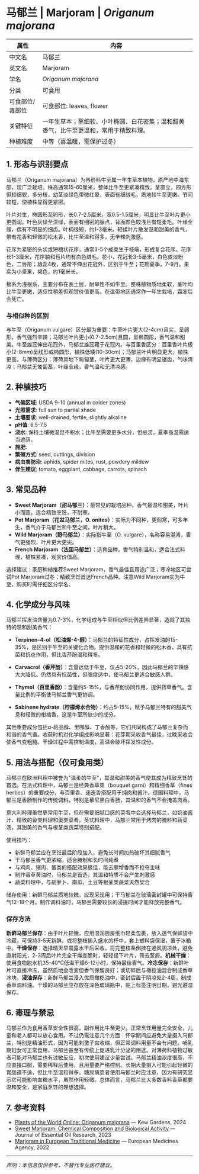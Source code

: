 # 马郁兰 | Marjoram | *Origanum majorana*

| 属性 | 内容 |
|------|------|
| 中文名 | 马郁兰 |
| 英文名 | Marjoram |
| 学名 | *Origanum majorana* |
| 分类 | 可食用 |
| 可食部位/毒部位 | 可食部位: leaves, flower |
| 关键特征 | 一年生草本；茎细软、小叶椭圆、白花密集；温和甜美香气，比牛至更温和，常用于精致料理。 |
| 种植难度 | 中等（喜温暖，需保护过冬） |

## 1. 形态与识别要点

马郁兰（Origanum majorana）为唇形科牛至属一年生草本植物，原产地中海东部，现广泛栽培。株高通常15-60厘米，整体比牛至更紧凑精致。茎直立，四方形但较细软，多分枝，幼茎淡绿色带微红晕，表面有细绒毛，质地较牛至更嫩。节间较短，使植株显得更紧密。

叶片对生，椭圆形至卵形，长0.7-2.5厘米，宽0.5-1.5厘米，明显比牛至叶片更小更圆润。叶色灰绿至深绿，表面有细密的腺点，背面颜色较浅且有短柔毛。叶缘全缘，偶有不明显的细齿。叶柄很短，约1-3毫米。轻揉叶片散发温和甜美的香气，带有花香和轻微的松木香，比牛至温和得多，无辛辣刺激感。

花序为紧密的头状或短穗状花序，通常3-5个成束生于枝端，形成复合花序。花序长1-3厘米，花序轴和苞片均有白色绒毛。花小，花冠长3-5毫米，白色或淡粉色，二唇形；雄蕊4枚，通常不伸出花冠外，区别于牛至；花期夏季，7-9月。果实为小坚果，褐色，约1毫米长。

根系为浅根系，主要分布在表土层，耐旱性不如牛至。整株植物质地柔软，茎叶均比牛至更嫩，适应性稍差但观赏价值更高。在温带地区通常作一年生栽培，霜冻后会死亡。

### 与相似种的区别

与牛至（Origanum vulgare）区分最为重要：牛至叶片更大(2-4cm)且尖，呈卵形，香气强烈辛辣；马郁兰叶片更小(0.7-2.5cm)且圆，呈椭圆形，香气温和甜美。牛至雄蕊伸出花冠外，马郁兰雄蕊藏于花冠内。与百里香区分：百里香叶片极小(2-8mm)呈线形或椭圆形，植株低矮(10-30cm)；马郁兰叶片明显更大，植株更高。与薄荷区分：薄荷具地下匍匐茎，叶片更大更薄，边缘有明显锯齿，气味清凉；马郁兰无匍匐茎，叶缘全缘，香气温和无清凉感。

## 2. 种植技巧

- **气候区域**: USDA 9-10 (annual in colder zones)
- **光照需求**: full sun to partial shade
- **土壤要求**: well-drained, fertile, slightly alkaline
- **pH值**: 6.5-7.5
- **浇水**: 保持土壤微湿但不积水；比牛至需要更多水分，但忌涝。夏季高温需适当遮荫。
- **施肥**: 
- **繁殖方式**: seed, cuttings, division
- **病虫害防治**: aphids, spider mites, rust, powdery mildew
- **伴生建议**: tomato, eggplant, cabbage, carrots, spinach

## 3. 常见品种

- **Sweet Marjoram（甜马郁兰）**：最常见的栽培品种，香气最温和甜美，叶片小而圆，适合精致烹饪，不耐寒。
- **Pot Marjoram（花盆马郁兰，O. onites）**：实际为不同种，更耐寒，可多年生，香气介于马郁兰和牛至之间，叶片稍大。
- **Wild Marjoram（野马郁兰）**：实际指牛至（O. vulgare），名称容易混淆，香气更强烈，叶片更大更尖。
- **French Marjoram（法国马郁兰）**：选育品种，香气特别温和，适合法式料理，植株紧凑，观赏价值高。

选择建议：家庭种植推荐Sweet Marjoram，香气最佳且用途广泛；寒冷地区可尝试Pot Marjoram过冬；精致烹饪首选French品种。注意Wild Marjoram实为牛至，购买时需仔细区分学名。

## 4. 化学成分与风味

马郁兰挥发油含量为0.7-3%，化学组成与牛至相似但比例差异显著，造就了其独特的温和甜美香气：

- **Terpinen-4-ol（松油烯-4-醇）**：马郁兰的特征性成分，占挥发油的15-35%，是区别于牛至的关键化合物。提供温和的花香和轻微的松木香，具有抗菌和抗炎作用，但比香芹酚温和得多。

- **Carvacrol（香芹酚）**：含量远低于牛至，仅占5-20%，因此马郁兰的辛辣感大大降低。仍然具有抗菌性，但强度适中，使马郁兰更适合敏感人群。

- **Thymol（百里香酚）**：含量约5-15%，与香芹酚协同作用，提供药草香气。含量比例的平衡使马郁兰香气更协调。

- **Sabinene hydrate（柠檬烯水合物）**：约占5-15%，赋予马郁兰特有的甜美气息和轻微的柑橘香，这是牛至所缺少的成分。

其他重要成分包括α-萜品醇、里哪醇、丁香酚等，它们共同构成了马郁兰复杂而和谐的香气谱。收获时机对化学组成影响显著：花芽期采收香气最佳，过晚采收会使香气变粗糙。干燥过程中需控制温度，高温会破坏挥发性成分。

## 5. 用法与搭配（仅可食用类）

马郁兰在欧洲料理中被誉为"温柔的牛至"，其温和甜美的香气使其成为精致烹饪的首选。在法式料理中，马郁兰是经典香草束（bouquet garni）和精细香草（fines herbes）的重要成分，与百里香、迷迭香搭配用于炖肉和酱汁。德国料理中，马郁兰是香肠制作的传统调料，特别是慕尼黑白香肠，其温和的香气不会掩盖肉香。

意大利料理虽然更常用牛至，但在需要细腻口感的菜肴中会选择马郁兰，如奶油酱汁、精致的鱼类料理和蛋类菜肴。英式料理中，马郁兰常用于烤肉的腌料和蔬菜汤，其甜美的香气与根茎类蔬菜特别搭配。

使用技巧：
- 新鲜马郁兰应在烹饪最后阶段加入，避免长时间加热破坏其细腻香气
- 干马郁兰香气更浓缩，适合腌制和长时间炖煮
- 与鸡肉、猪肉、蛋类的搭配效果极佳，能去腥增香而不抢夺主味
- 制作香草黄油时，马郁兰是首选，其温和特质不会产生刺激感
- 蔬菜料理中，与胡萝卜、南瓜、土豆等根茎类蔬菜天然契合

储存使用：新鲜马郁兰质地较嫩，应现采现用；干马郁兰在玻璃密封罐中可保持香气12-18个月。制作调料油时，马郁兰需要较长的浸提时间才能释放完整香气。

### 保存方法

**新鲜马郁兰保存**：由于叶片较嫩，应用湿润厨房纸巾轻柔包裹，放入透气保鲜袋中冷藏，可保持3-5天新鲜。或将整枝插入盛水的杯中，套上塑料袋保湿，置于冰箱中。**干燥保存**：选择晴天早晨露水干后采收，将完整枝条倒挂在通风阴凉处，避免直射阳光，2-3周后叶片完全干燥变脆时，轻轻搓下叶片，筛去茎屑。**机械干燥**：使用食物脱水机35-40°C低温干燥6-12小时，保持最佳香气。**冷冻保存**：新鲜叶片可直接冷冻，虽然质地会改变但香气保留良好；或切碎后与橄榄油混合制成香草冰块。**浸油保存**：新鲜马郁兰浸入优质橄榄油中，密封后置于阴凉处2-4周，制成香草调料油。干燥的马郁兰应存放在深色玻璃瓶中，贴上标签注明日期，避光避湿保存。

## 6. 毒理与禁忌

马郁兰作为食用香草安全性很高，副作用比牛至更少。正常烹饪用量完全安全，儿童和老人都可以放心食用。不过仍需注意几个方面：怀孕期间应避免大量摄入马郁兰，特别是精油形式，因为可能刺激子宫收缩，但正常调料用量不会有问题。哺乳期妇女可正常食用，马郁兰甚至有传统上促进乳汁分泌的用途。对薄荷科植物过敏者可能对马郁兰也有过敏反应，初次使用建议少量尝试。马郁兰精油浓度很高，不应直接口服，需要稀释后使用，且用量要严格控制。长期大量摄入可能引起轻微的胃肠道不适，但比牛至温和得多。糖尿病患者使用马郁兰时应注意，因为有研究显示它可能影响血糖水平，虽然作用轻微。总体而言，马郁兰比大多数香料香草都要温和安全，是家庭烹饪的理想选择。

## 7. 参考资料

- [Plants of the World Online: Origanum majorana](https://powo.science.kew.org/taxon/urn:lsid:ipni.org:names:454726-1) — Kew Gardens, 2024
- [Sweet Marjoram: Chemical Composition and Biological Activity](https://www.tandfonline.com/toc/tjeo20/current) — Journal of Essential Oil Research, 2023
- [Marjoram in European Traditional Medicine](https://www.ema.europa.eu/en/medicines/herbal) — European Medicines Agency, 2022

---
*声明：本信息仅供参考，不替代专业医疗建议。*